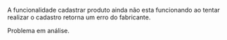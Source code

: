 A funcionalidade cadastrar produto ainda não esta funcionando
ao tentar realizar o cadastro retorna um erro do fabricante.

Problema em análise.
